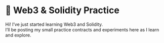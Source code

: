 # 🌿 Web3 & Solidity Practice

Hi! I’ve just started learning Web3 and Solidity.  
I’ll be posting my small practice contracts and experiments here as I learn and explore.  
